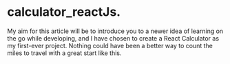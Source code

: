 # calculator_reactJs.
My aim for this article will be to introduce you to a newer idea of learning on the go while developing, and I have chosen to create a React Calculator as my first-ever project. Nothing could have been a better way to count the miles to travel with a great start like this.
